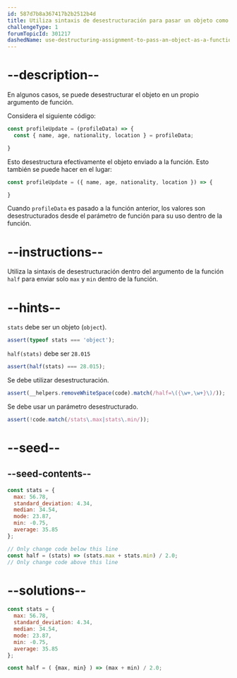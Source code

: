 ```yaml
---
id: 587d7b8a367417b2b2512b4d
title: Utiliza sintaxis de desestructuración para pasar un objeto como parámetro de función
challengeType: 1
forumTopicId: 301217
dashedName: use-destructuring-assignment-to-pass-an-object-as-a-functions-parameters
---
```


# --description--

En algunos casos, se puede desestructurar el objeto en un propio argumento de función.

Considera el siguiente código:

```js
const profileUpdate = (profileData) => {
  const { name, age, nationality, location } = profileData;

}
```

Esto desestructura efectivamente el objeto enviado a la función. Esto también se puede hacer en el lugar:

```js
const profileUpdate = ({ name, age, nationality, location }) => {

}
```

Cuando `profileData` es pasado a la función anterior, los valores son desestructurados desde el parámetro de función para su uso dentro de la función.

# --instructions--

Utiliza la sintaxis de desestructuración dentro del argumento de la función `half` para enviar solo `max` y `min` dentro de la función.

# --hints--

`stats` debe ser un objeto (`object`).

```js
assert(typeof stats === 'object');
```

`half(stats)` debe ser `28.015`

```js
assert(half(stats) === 28.015);
```

Se debe utilizar desestructuración.

```js
assert(__helpers.removeWhiteSpace(code).match(/half=\({\w+,\w+}\)/));
```

Se debe usar un parámetro desestructurado.

```js
assert(!code.match(/stats\.max|stats\.min/));
```

# --seed--

## --seed-contents--

```js
const stats = {
  max: 56.78,
  standard_deviation: 4.34,
  median: 34.54,
  mode: 23.87,
  min: -0.75,
  average: 35.85
};

// Only change code below this line
const half = (stats) => (stats.max + stats.min) / 2.0; 
// Only change code above this line
```

# --solutions--

```js
const stats = {
  max: 56.78,
  standard_deviation: 4.34,
  median: 34.54,
  mode: 23.87,
  min: -0.75,
  average: 35.85
};

const half = ( {max, min} ) => (max + min) / 2.0;
```
